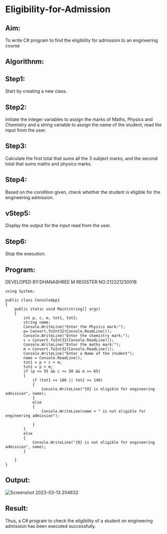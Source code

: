 # Eligibility-for-Admission

## Aim:
To write C# program to find the eligibility for admission to an engineering course

## Algorithnm:

## Step1: 
Start by creating a new class.

## Step2: 
Initiate the integer variables to assign the marks of Maths, Physics and Chemistry and a string variable to assign the name of the student; read the input from the user.

## Step3: 
Calculate the first total that sums all the 3 subject marks; and the second total that sums maths and physics marks.

## Step4: 
Based on the condition given, check whether the student is eligible for the engineering admission.

## vStep5: 
Display the output for the input read from the user.

## Step6: 
Stop the execution.
## Program:
DEVELOPED BY:DHANASHREE M
REGISTER NO:212221230018
```
using System;

public class ConsoleApp1
{
    public static void Main(string[] args)
    {
        int p, c, m, tot1, tot2;
        string name;
        Console.WriteLine("Enter the Physics mark:");
        p= Convert.ToInt32(Console.ReadLine());
        Console.WriteLine("Enter the chemistry mark:");
        c = Convert.ToInt32(Console.ReadLine());
        Console.WriteLine("Enter the maths mark:");
        m = Convert.ToInt32(Console.ReadLine());
        Console.WriteLine("Enter a Name of the student");
        name = Console.ReadLine();
        tot1 = p + c + m;
        tot2 = p + m;
        if (p >= 55 && c >= 50 && m >= 65)
        {
            if (tot1 >= 180 || tot2 >= 140)
            {
                Console.WriteLine("{0} is eligible for engineering admission", name);
            }
            else
            {
                Console.WriteLine(name + " is not eligible for engineering admission");

            }
        }
        else
        {
            Console.WriteLine("{0} is not eligible for engineering admission", name);
        }

    }
}

```


## Output:

![Screenshot 2023-03-13 204632](https://user-images.githubusercontent.com/94165415/228582022-90c7becc-1887-40a5-b04e-04634c45b216.png)


## Result:
Thus, a C# program to check the eligibility of a student on engineering admission has been executed successfully.
